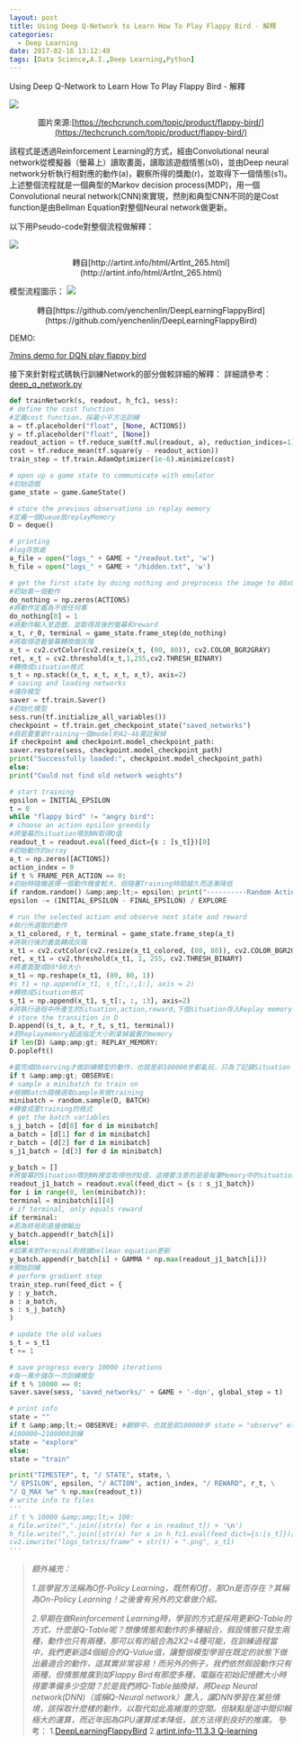 ```yaml
---
layout: post
title: Using Deep Q-Network to Learn How To Play Flappy Bird - 解釋
categories:
  - Deep Learning
date: 2017-02-16 13:12:49
tags: [Data Science,A.I.,Deep Learning,Python]
---
```

Using Deep Q-Network to Learn How To Play Flappy Bird - 解釋
<!--more-->
![](/assets/2017-02-16-Using-Deep-Q-Network-to-Learn-How-To-Play-Flappy-Bird-解釋/flappybird_topic.png)<center>圖片來源:[https://techcrunch.com/topic/product/flappy-bird/](https://techcrunch.com/topic/product/flappy-bird/)</center>

該程式是透過Reinforcement Learning的方式，經由Convolutional neural network從模擬器（螢幕上）讀取畫面，讀取該遊戲情態(s0)，並由Deep neural network分析執行相對應的動作(a)，觀察所得的獎勵(r)，並取得下一個情態(s1)。
上述整個流程就是一個典型的Markov decision process(MDP)，用一個Convolutional neural network(CNN)來實現，然則和典型CNN不同的是Cost function是由Bellman Equation對整個Neural network做更新。

以下用Pseudo-code對整個流程做解釋：

![](/assets/2017-02-16-Using-Deep-Q-Network-to-Learn-How-To-Play-Flappy-Bird-解釋/Q-Net-flow.png)
<center>轉自[http://artint.info/html/ArtInt_265.html](http://artint.info/html/ArtInt_265.html)</center>

模型流程圖示：
![](/assets/2017-02-16-Using-Deep-Q-Network-to-Learn-How-To-Play-Flappy-Bird-解釋/network.png)

<center>轉自[https://github.com/yenchenlin/DeepLearningFlappyBird](https://github.com/yenchenlin/DeepLearningFlappyBird)</center>

DEMO:

[7mins demo for DQN play flappy bird](https://www.youtube.com/watch?v=THhUXIhjkCM)

接下來針對程式碼執行訓練Network的部分做較詳細的解釋：
詳細請參考：[deep_q_network.py](https://github.com/yenchenlin/DeepLearningFlappyBird/blob/master/deep_q_network.py)

```python
def trainNetwork(s, readout, h_fc1, sess):
# define the cost function
#定義cost function，採最小平方法訓練
a = tf.placeholder("float", [None, ACTIONS])
y = tf.placeholder("float", [None])
readout_action = tf.reduce_sum(tf.mul(readout, a), reduction_indices=1)
cost = tf.reduce_mean(tf.square(y - readout_action))
train_step = tf.train.AdamOptimizer(1e-6).minimize(cost)

# open up a game state to communicate with emulator
#初始遊戲
game_state = game.GameState()

# store the previous observations in replay memory
#定義一個Queue放replayMemory
D = deque()

# printing
#log存放處
a_file = open("logs_" + GAME + "/readout.txt", 'w')
h_file = open("logs_" + GAME + "/hidden.txt", 'w')

# get the first state by doing nothing and preprocess the image to 80x80x4
#初始第一個動作
do_nothing = np.zeros(ACTIONS)
#將動作定義為不做任何事
do_nothing[0] = 1
#將動作輸入至遊戲，並取得其後的螢幕和reward
x_t, r_0, terminal = game_state.frame_step(do_nothing)
#將取得遊藝螢幕轉換做灰階
x_t = cv2.cvtColor(cv2.resize(x_t, (80, 80)), cv2.COLOR_BGR2GRAY)
ret, x_t = cv2.threshold(x_t,1,255,cv2.THRESH_BINARY)
#轉換成situation格式
s_t = np.stack((x_t, x_t, x_t, x_t), axis=2)
# saving and loading networks
#儲存模型
saver = tf.train.Saver()
#初始化模型
sess.run(tf.initialize_all_variables())
checkpoint = tf.train.get_checkpoint_state("saved_networks")
#假若要重新training一個model則42-46需註解掉
if checkpoint and checkpoint.model_checkpoint_path:
saver.restore(sess, checkpoint.model_checkpoint_path)
print("Successfully loaded:", checkpoint.model_checkpoint_path)
else:
print("Could not find old network weights")

# start training
epsilon = INITIAL_EPSILON
t = 0
while "flappy bird" != "angry bird":
# choose an action epsilon greedily
#將螢幕的situation喂到NN取得Q值
readout_t = readout.eval(feed_dict={s : [s_t]})[0]
#初始動作的array
a_t = np.zeros([ACTIONS])
action_index = 0
if t % FRAME_PER_ACTION == 0:
#初始時隨機選擇一個動作機會較大，但隨著Training時間越久而逐漸降低
if random.random() &amp;amp;lt;= epsilon: print("----------Random Action----------") #隨機選擇一個動作 action_index = random.randrange(ACTIONS) a_t[random.randrange(ACTIONS)] = 1 else: #選取Q較大的值當作下步動作 action_index = np.argmax(readout_t) a_t[action_index] = 1 else: 非判斷的Frame則不動作 a_t[0] = 1 # do nothing # scale down epsilon 降低掉入隨機存取的機率 if epsilon &amp;amp;gt; FINAL_EPSILON and t &amp;amp;gt; OBSERVE:
epsilon -= (INITIAL_EPSILON - FINAL_EPSILON) / EXPLORE

# run the selected action and observe next state and reward
#執行所選取的動作
x_t1_colored, r_t, terminal = game_state.frame_step(a_t)
#將執行後的畫面轉成灰階
x_t1 = cv2.cvtColor(cv2.resize(x_t1_colored, (80, 80)), cv2.COLOR_BGR2GRAY)
ret, x_t1 = cv2.threshold(x_t1, 1, 255, cv2.THRESH_BINARY)
#將畫面壓成80*80大小
x_t1 = np.reshape(x_t1, (80, 80, 1))
#s_t1 = np.append(x_t1, s_t[:,:,1:], axis = 2)
#轉換成Situation格式
s_t1 = np.append(x_t1, s_t[:, :, :3], axis=2)
#將執行過程中所產生的Situation,action,reward,下個situation存入Replay memory
# store the transition in D
D.append((s_t, a_t, r_t, s_t1, terminal))
#若Replaymemory超過指定大小則拿掉最舊的memory
if len(D) &amp;amp;gt; REPLAY_MEMORY:
D.popleft()

#當完成Observing才做訓練模型的動作，也就是前100000步都亂玩，只為了記錄Situation
if t &amp;amp;gt; OBSERVE:
# sample a minibatch to train on
#根據Batch隨機選取sample來做training
minibatch = random.sample(D, BATCH)
#轉會成要training的格式
# get the batch variables
s_j_batch = [d[0] for d in minibatch]
a_batch = [d[1] for d in minibatch]
r_batch = [d[2] for d in minibatch]
s_j1_batch = [d[3] for d in minibatch]

y_batch = []
#將螢幕的Situation喂到NN裡並取得他的Q值，這裡要注意的是是每筆Memory中的situation執行完action後的St+1
readout_j1_batch = readout.eval(feed_dict = {s : s_j1_batch})
for i in range(0, len(minibatch)):
terminal = minibatch[i][4]
# if terminal, only equals reward
if terminal:
#若為終局則直接做輸出
y_batch.append(r_batch[i])
else:
#如果未到Terminal則根據bellman equation更新
y_batch.append(r_batch[i] + GAMMA * np.max(readout_j1_batch[i]))
#開始訓練
# perform gradient step
train_step.run(feed_dict = {
y : y_batch,
a : a_batch,
s : s_j_batch}
)

# update the old values
s_t = s_t1
t += 1

# save progress every 10000 iterations
#每一萬步儲存一次訓練模型
if t % 10000 == 0:
saver.save(sess, 'saved_networks/' + GAME + '-dqn', global_step = t)

# print info
state = ""
if t &amp;amp;lt;= OBSERVE: #觀察中，也就是前100000步 state = "observe" elif t &amp;amp;gt; OBSERVE and t &amp;amp;lt;= OBSERVE + EXPLORE:
#100000~2100000訓練
state = "explore"
else:
state = "train"

print("TIMESTEP", t, "/ STATE", state, \
"/ EPSILON", epsilon, "/ ACTION", action_index, "/ REWARD", r_t, \
"/ Q_MAX %e" % np.max(readout_t))
# write info to files
'''
if t % 10000 &amp;amp;lt;= 100:
a_file.write(",".join([str(x) for x in readout_t]) + '\n')
h_file.write(",".join([str(x) for x in h_fc1.eval(feed_dict={s:[s_t]})[0]]) + '\n')
cv2.imwrite("logs_tetris/frame" + str(t) + ".png", x_t1)
'''
```
> _額外補充：_
>
> _1.該學習方法稱為Off-Policy Learning，既然有Off，那On是否存在？其稱為On-Policy Learning！之後會有另外的文章做介紹。_
>
> _2.早期在做Reinforcement Learning時，學習的方式是採用更新Q-Table的方式，什麼是Q-Table呢？想像情態和動作的多種組合，假設情態只發生兩種，動作也只有兩種，那可以有的組合為2X2=4種可能，在訓練過程當中，我們更新這4個組合的Q-Value值，讓整個模型學習在既定的狀態下做出最適合的動作，這其實非常容易！而另外的例子，我們依然假設動作只有兩種，但情態推廣到如Flappy Bird有那麼多種，電腦在初始記憶體大小時得要準備多少空間？於是我們將Q-Table抽換掉，將Deep Neural network(DNN)（或稱Q-Neural network）置入，讓DNN學習在某些情境，該採取什麼樣的動作，以取代如此高維度的空間。但缺點是這中間仰賴極大的運算，而近年因為GPU運算成本降低，該方法得到良好的推廣。_
參考：
1.[DeepLearningFlappyBird](https://github.com/yenchenlin/DeepLearningFlappyBird)
2.[artint.info-11.3.3 Q-learning](http://artint.info/html/ArtInt_265.html)
